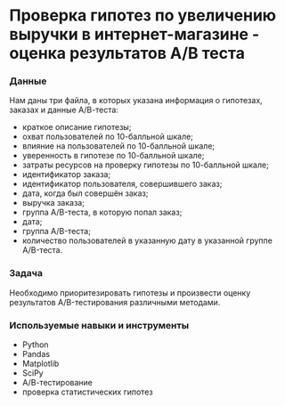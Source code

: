 # Проверка гипотез по увеличению выручки в интернет-магазине - оценка результатов А/В теста

### Данные
Нам даны три файла, в которых указана информация о гипотезах, заказах и данные А/В-теста:
* краткое описание гипотезы;
* охват пользователей по 10-балльной шкале;
* влияние на пользователей по 10-балльной шкале;
* уверенность в гипотезе по 10-балльной шкале;
* затраты ресурсов на проверку гипотезы по 10-балльной шкале;
* идентификатор заказа;
* идентификатор пользователя, совершившего заказ;
* дата, когда был совершён заказ;
* выручка заказа;
* группа A/B-теста, в которую попал заказ;
* дата;
* группа A/B-теста;
* количество пользователей в указанную дату в указанной группе A/B-теста.

### Задача
Необходимо приоритезировать гипотезы и произвести оценку результатов A/B-тестирования различными методами.

### Используемые навыки и инструменты
* Python
* Pandas
* Matplotlib
* SciPy
* А/В-тестирование
* проверка статистических гипотез